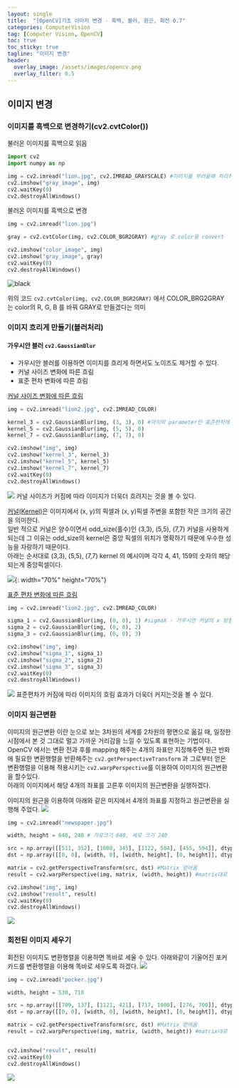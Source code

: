```yaml
---
layout: single
title:  "[OpenCV]기초 이미지 변경 - 흑백, 블러, 원근, 회전 0.7"
categories: ComputerVision
tag: [Computer Vision, OpenCV]
toc: true
toc_sticky: true
tagline: "이미지 변경"
header:
  overlay_image: /assets/images/opencv.png
  overlay_filter: 0.5
---
```


## 이미지 변경

### 이미지를 흑백으로 변경하기(cv2.cvtColor())

불러온 이미지를 흑백으로 읽음


```python
import cv2
import numpy as np

img = cv2.imread("lion.jpg", cv2.IMREAD_GRAYSCALE) #이미지를 부러올떄 처리하는것
cv2.imshow("gray_image", img)
cv2.waitKey(0)
cv2.destroyAllWindows()
```

불러온 이미지를 흑백으로 변경


```python
img = cv2.imread("lion.jpg")

gray = cv2.cvtColor(img, cv2.COLOR_BGR2GRAY) #gray 로 color을 convert

cv2.imshow("color_image", img)
cv2.imshow("gray_image", gray)
cv2.waitKey(0)
cv2.destroyAllWindows()
```

![black](https://github.com/skkumin/skkumin.github.io/blob/master/images/2022-02-09/g1.png?raw=true)

위의 코드 `cv2.cvtColor(img, cv2.COLOR_BGR2GRAY)` 에서 COLOR_BRG2GRAY 는 color의 R, G, B 를 바꿔 GRAY로 만들겠다는 의미

### 이미지 흐리게 만들기(블러처리)

#### 가우시안 블러 `cv2.GaussianBlur`
 - 가우시안 블러를 이용하면 이미지를 흐리게 하면서도 노이즈도 제거할 수 있다.
 - 커널 사이즈 변화에 따른 흐림
 - 표준 편차 변화에 따른 흐림

<u>커널 사이즈 변화에 따른 흐림</u>


```python
img = cv2.imread("lion2.jpg", cv2.IMREAD_COLOR)

kernel_3 = cv2.GaussianBlur(img, (3, 3), 0) #마지막 parameter인 표준편차에 0은 자동적으로 표준편차를 선택한다는 의미이다.
kernel_5 = cv2.GaussianBlur(img, (5, 5), 0)
kernel_7 = cv2.GaussianBlur(img, (7, 7), 0)

cv2.imshow("img", img)
cv2.imshow("kernel_3", kernel_3)
cv2.imshow("kernel_5", kernel_5)
cv2.imshow("kernel_7", kernel_7)
cv2.waitKey(0)
cv2.destroyAllWindows()
```

![](https://github.com/skkumin/skkumin.github.io/blob/master/images/2022-02-09/g2.png?raw=true)
커널 사이즈가 커짐에 따라 이미지가 더욱더 흐려지는 것을 볼 수 있다.

<u>커널(Kernel)</u>은 이미지에서 (x, y)의 픽셀과 (x, y)픽셀 주변을 포함한 작은 크기의 공간을 의미한다.  
일반 적으로 커널은 양수이면서 odd_size(홀수)인 (3,3), (5,5), (7,7) 커널을 사용하게 되는데 그 이유는 odd_size의 kernel은 중앙 픽셀의 위치가 명확하기 때문에 우수한 성능을 자랑하기 때문이다.   
아래는 순서대로 (3,3), (5,5), (7,7) kernel 의 예시이며 각각 4, 41, 159의 숫자의 해당되는게 중앙픽셀이다.

![](https://github.com/skkumin/skkumin.github.io/blob/master/images/2022-02-09/pixel.png?raw=true){: width="70%" height="70%"}

<u>표준 편차 변화에 따른 흐림</u>


```python
img = cv2.imread("lion2.jpg", cv2.IMREAD_COLOR)

sigma_1 = cv2.GaussianBlur(img, (0, 0), 1) #sigmaX - 가우시안 커널의 x 방향의 표준 편차
sigma_2 = cv2.GaussianBlur(img, (0, 0), 2)
sigma_3 = cv2.GaussianBlur(img, (0, 0), 3)

cv2.imshow("img", img)
cv2.imshow("sigma_1", sigma_1)
cv2.imshow("sigma_2", sigma_2)
cv2.imshow("sigma_3", sigma_3)
cv2.waitKey(0)
cv2.destroyAllWindows()
```

![](https://github.com/skkumin/skkumin.github.io/blob/master/images/2022-02-09/93.png?raw=true)
표준편차가 커짐에 따라 이미지의 흐림 효과가 더욱더 커지는것을 볼 수 있다.

### 이미지 원근변환

이미지의 원근변환 이란 눈으로 보는 3차원의 세계를 2차원의 평면으로 옮길 때, 일정한 시점에서 본 것 그대로 멀고 가까운 거리감을 느낄 수 있도록 표현하는 기법이다.  
OpenCV 에서는 변환 전과 후를 mapping 해주는 4개의 좌표만 지정해주면 원근 반화에 필요한 변환행렬을 반환해주는 `cv2.getPerspectiveTransform` 과 그로부터 얻은 변환행렬을 이용해 적용시키는 `cv2.warpPerspective`를 이용하여 이미지의 원근변환을 할수있다.  
아래의 이미지에서 해당 4개의 좌표를 고른후 이미지의 원근변환을 실행하겠다.

이미지의 원근을 이용하여 아래와 같은 미지에서 4개의 좌표를 지정하고 원근변환을 실행해 주었다.
![](https://github.com/skkumin/skkumin.github.io/blob/master/images/2022-02-09/newspaper1.png?raw=true)


```python
img = cv2.imread("newspaper.jpg")

width, height = 640, 240 # 가로크기 640, 세로 크기 240

src = np.array([[511, 352], [1008, 345], [1122, 584], [455, 594]], dtype=np.float32) #input 4개 지점
dst = np.array([[0, 0], [width, 0], [width, height], [0, height]], dtype=np.float32) #output 4개 지잠

matrix = cv2.getPerspectiveTransform(src, dst) #Matrix 얻어옴
result = cv2.warpPerspective(img, matrix, (width, height)) #matrix대로 변환

cv2.imshow("img", img)
cv2.imshow("result", result)
cv2.waitKey(0)
cv2.destroyAllWindows()
```

![](https://github.com/skkumin/skkumin.github.io/blob/master/images/2022-02-09/result.png?raw=true)

### 회전된 이미지 세우기

회전된 이미지도 변환행렬을 이용하면 똑바로 세울 수 있다. 아래와같이 기울어진 포커 카드를 변환행렬을 이용해 똑바로 세우도록 하겠다.
![](https://github.com/skkumin/skkumin.github.io/blob/master/images/2022-02-09/pocker.jpg?raw=true)



```python
img = cv2.imread("pocker.jpg")

width, height = 530, 710

src = np.array([[709, 137], [1121, 421], [717, 1000], [276, 700]], dtype=np.float32) #input 4개 지점
dst = np.array([[0, 0], [width, 0], [width, height], [0, height]], dtype=np.float32) #output 4개 지잠

matrix = cv2.getPerspectiveTransform(src, dst) #Matrix 얻어옴
result = cv2.warpPerspective(img, matrix, (width, height)) #matrix대로 변환


cv2.imshow("result", result)
cv2.waitKey(0)
cv2.destroyAllWindows()
```

![](https://github.com/skkumin/skkumin.github.io/blob/master/images/2022-02-09/pocker2.png?raw=true)
